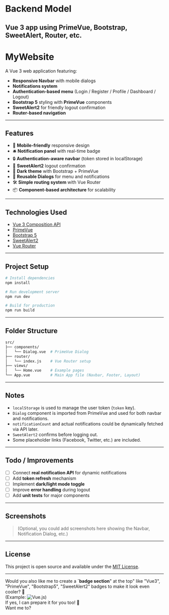 # Backend Model  
Vue 3 app using PrimeVue, Bootstrap, SweetAlert, Router, etc. 
---

# MyWebsite

A Vue 3 web application featuring:
- **Responsive Navbar** with mobile dialogs
- **Notifications system**
- **Authentication-based menu** (Login / Register / Profile / Dashboard / Logout)
- **Bootstrap 5** styling with **PrimeVue** components
- **SweetAlert2** for friendly logout confirmation
- **Router-based navigation**

---

## Features

- 📱 **Mobile-friendly** responsive design
- 🛎️ **Notification panel** with real-time badge
- 🔒 **Authentication-aware navbar** (token stored in localStorage)
- 💬 **SweetAlert2** logout confirmation
- 🌙 **Dark theme** with Bootstrap + PrimeVue
- 🧩 **Reusable Dialogs** for menu and notifications
- 🛠️ **Simple routing system** with Vue Router
- 📦 **Component-based architecture** for scalability

---

## Technologies Used

- [Vue 3 Composition API](https://vuejs.org/)
- [PrimeVue](https://primevue.org/)
- [Bootstrap 5](https://getbootstrap.com/)
- [SweetAlert2](https://sweetalert2.github.io/)
- [Vue Router](https://router.vuejs.org/)

---

## Project Setup

```bash
# Install dependencies
npm install

# Run development server
npm run dev

# Build for production
npm run build
```

---

## Folder Structure

```bash
src/
├── components/
│   └── Dialog.vue  # PrimeVue Dialog
├── router/
│   └── index.js    # Vue Router setup
├── views/
│   └── Home.vue    # Example pages
└── App.vue         # Main App file (Navbar, Footer, Layout)
```

---

## Notes

- `localStorage` is used to manage the user token (`token` key).
- `Dialog` component is imported from PrimeVue and used for both navbar and notifications.
- `notificationCount` and actual notifications could be dynamically fetched via API later.
- `SweetAlert2` confirms before logging out.
- Some placeholder links (Facebook, Twitter, etc.) are included.

---

## Todo / Improvements

- [ ] Connect **real notification API** for dynamic notifications
- [ ] Add **token refresh** mechanism
- [ ] Implement **dark/light mode toggle**
- [ ] Improve **error handling** during logout
- [ ] Add **unit tests** for major components

---

## Screenshots

> (Optional, you could add screenshots here showing the Navbar, Notification Dialog, etc.)

---

## License

This project is open source and available under the [MIT License](LICENSE).

---

Would you also like me to create a **`badge section**" at the top" like "Vue3", "PrimeVue", "Bootstrap5", "SweetAlert2" badges to make it look even cooler? 🚀  
(Example: ![Vue.js](https://img.shields.io/badge/Vue.js-35495E?style=for-the-badge&logo=vue.js&logoColor=4FC08D))  
If yes, I can prepare it for you too! 🎨  
Want me to?
